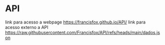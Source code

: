 # API
link para acesso a webpage https://francisfox.github.io/API/
link para acesso externo a API 
https://raw.githubusercontent.com/Francisfox/API/refs/heads/main/dados.json
